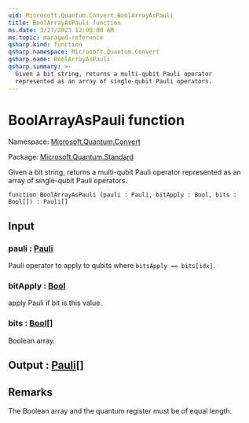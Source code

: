 ```yaml
---
uid: Microsoft.Quantum.Convert.BoolArrayAsPauli
title: BoolArrayAsPauli function
ms.date: 3/27/2023 12:00:00 AM
ms.topic: managed-reference
qsharp.kind: function
qsharp.namespace: Microsoft.Quantum.Convert
qsharp.name: BoolArrayAsPauli
qsharp.summary: >-
  Given a bit string, returns a multi-qubit Pauli operator
  represented as an array of single-qubit Pauli operators.
---
```


# BoolArrayAsPauli function

Namespace: [Microsoft.Quantum.Convert](xref:Microsoft.Quantum.Convert)

Package: [Microsoft.Quantum.Standard](https://nuget.org/packages/Microsoft.Quantum.Standard)


Given a bit string, returns a multi-qubit Pauli operatorrepresented as an array of single-qubit Pauli operators.

```qsharp
function BoolArrayAsPauli (pauli : Pauli, bitApply : Bool, bits : Bool[]) : Pauli[]
```


## Input

### pauli : [Pauli](xref:microsoft.quantum.qsharp.valueliterals#pauli-literals)

Pauli operator to apply to qubits where `bitsApply == bits[idx]`.


### bitApply : [Bool](xref:microsoft.quantum.qsharp.valueliterals#bool-literals)

apply Pauli if bit is this value.


### bits : [Bool](xref:microsoft.quantum.qsharp.valueliterals#bool-literals)[]

Boolean array.



## Output : [Pauli](xref:microsoft.quantum.qsharp.valueliterals#pauli-literals)[]



## Remarks

The Boolean array and the quantum register must be of equal length.